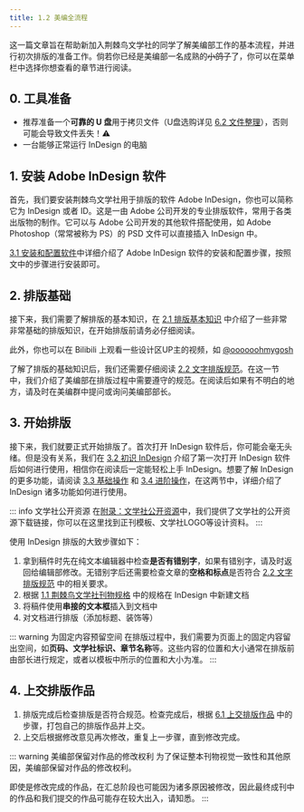 ```yaml
---
title: 1.2 美编全流程
---
```


这一篇文章旨在帮助新加入荆棘鸟文学社的同学了解美编部工作的基本流程，并进行初次排版的准备工作。倘若你已经是美编部一名成熟的~~小鸽子~~了，你可以在菜单栏中选择你想查看的章节进行阅读。

## 0. 工具准备
- 推荐准备一个**可靠的 U 盘**用于拷贝文件（U盘选购详见 [6.2 文件整理](../ChapterNo6/6.2.md#文件整理)），否则可能会导致文件丢失！⚠
- 一台能够正常运行 InDesign 的电脑

## 1. 安装 Adobe InDesign 软件

首先，我们要安装荆棘鸟文学社用于排版的软件 Adobe InDesign，你也可以简称它为 InDesign 或者 ID。这是一由 Adobe 公司开发的专业排版软件，常用于各类出版物的制作。它可以与 Adobe 公司开发的其他软件搭配使用，如 Adobe Photoshop（常常被称为 PS）的 PSD 文件可以直接插入 InDesign 中。

[3.1 安装和配置软件](../ChapterNo3/3.1.md)中详细介绍了 Adobe InDesign 软件的安装和配置步骤，按照文中的步骤进行安装即可。

## 2. 排版基础

接下来，我们需要了解排版的基本知识，在 [2.1 排版基本知识](../ChapterNo2/2.1.md) 中介绍了一些非常非常基础的排版知识，在开始排版前请务必仔细阅读。

此外，你也可以在 Bilibili 上观看一些设计区UP主的视频，如 [@oooooohmygosh](https://space.bilibili.com/38053181)

了解了排版的基础知识后，我们还需要仔细阅读 [2.2 文字排版规范](../ChapterNo2/2.2.md)。在这一节中，我们介绍了美编部在排版过程中需要遵守的规范。在阅读后如果有不明白的地方，请及时在美编群中提问或询问美编部部长。

## 3. 开始排版

接下来，我们就要正式开始排版了。首次打开 InDesign 软件后，你可能会毫无头绪。但是没有关系，我们在 [3.2 初识 InDesign](../ChapterNo3/3.2.md) 介绍了第一次打开 InDesign 软件后如何进行使用，相信你在阅读后一定能轻松上手 InDesign。想要了解 InDesign 的更多功能，请阅读 [3.3 基础操作](../ChapterNo3/3.3.md) 和 [3.4 进阶操作](../ChapterNo3/3.4.md)，在这两节中，详细介绍了 InDesign 诸多功能如何进行使用。

::: info 文学社公开资源
在[附录：文学社公开资源](../Appendix/resource.md)中，我们提供了文学社的公开资源下载链接，你可以在这里找到正刊模板、文学社LOGO等设计资料。
:::

使用 InDesign 排版的大致步骤如下：
1. 拿到稿件时先在纯文本编辑器中检查**是否有错别字**，如果有错别字，请及时返回给编辑部修改。无错别字后还需要检查文章的**空格和标点**是否符合 [2.2 文字排版规范](../ChapterNo2/2.2.md) 中的相关要求。
2. 根据 [1.1 荆棘鸟文学社刊物规格](1.1.md) 中的规格在 InDesign 中新建文档
3. 将稿件使用**串接的文本框**插入到文档中
4. 对文档进行排版（添加标题、装饰等）

::: warning 为固定内容预留空间
在排版过程中，我们需要为页面上的固定内容留出空间，如**页码、文学社标识、章节名称**等。这些内容的位置和大小通常在排版前由部长进行规定，或者以模板中所示的位置和大小为准。
:::

## 4. 上交排版作品
1. 排版完成后检查排版是否符合规范。检查完成后，根据 [6.1 上交排版作品](../ChapterNo6/6.1.md) 中的步骤，打包自己的排版作品并上交。
2. 上交后根据修改意见再次修改，重复上一步骤，直到修改完成。

::: warning 美编部保留对作品的修改权利
为了保证整本刊物视觉一致性和其他原因，美编部保留对作品的修改权利。

即使是修改完成的作品，在汇总阶段也可能因为诸多原因被修改，因此最终成刊中的作品和我们提交的作品可能存在较大出入，请知悉。
:::